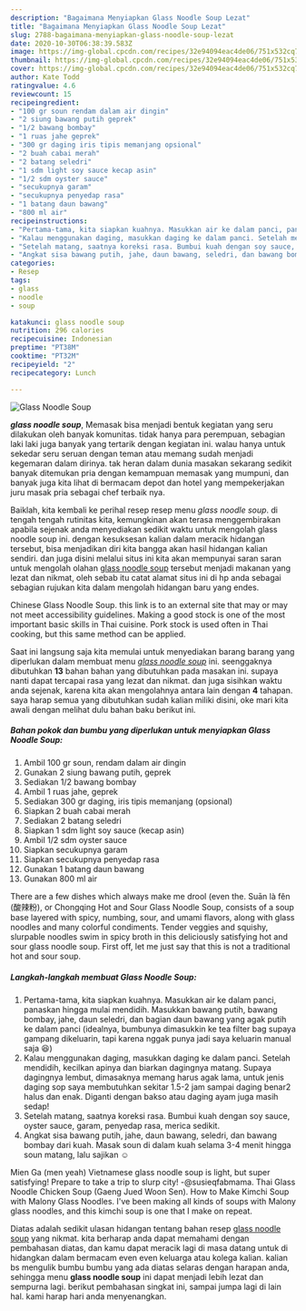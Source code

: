 ```yaml
---
description: "Bagaimana Menyiapkan Glass Noodle Soup Lezat"
title: "Bagaimana Menyiapkan Glass Noodle Soup Lezat"
slug: 2788-bagaimana-menyiapkan-glass-noodle-soup-lezat
date: 2020-10-30T06:38:39.583Z
image: https://img-global.cpcdn.com/recipes/32e94094eac4de06/751x532cq70/glass-noodle-soup-foto-resep-utama.jpg
thumbnail: https://img-global.cpcdn.com/recipes/32e94094eac4de06/751x532cq70/glass-noodle-soup-foto-resep-utama.jpg
cover: https://img-global.cpcdn.com/recipes/32e94094eac4de06/751x532cq70/glass-noodle-soup-foto-resep-utama.jpg
author: Kate Todd
ratingvalue: 4.6
reviewcount: 15
recipeingredient:
- "100 gr soun rendam dalam air dingin"
- "2 siung bawang putih geprek"
- "1/2 bawang bombay"
- "1 ruas jahe geprek"
- "300 gr daging iris tipis memanjang opsional"
- "2 buah cabai merah"
- "2 batang seledri"
- "1 sdm light soy sauce kecap asin"
- "1/2 sdm oyster sauce"
- "secukupnya garam"
- "secukupnya penyedap rasa"
- "1 batang daun bawang"
- "800 ml air"
recipeinstructions:
- "Pertama-tama, kita siapkan kuahnya. Masukkan air ke dalam panci, panaskan hingga mulai mendidih. Masukkan bawang putih, bawang bombay, jahe, daun seledri, dan bagian daun bawang yang agak putih ke dalam panci (idealnya, bumbunya dimasukkin ke tea filter bag supaya gampang dikeluarin, tapi karena nggak punya jadi saya keluarin manual saja 😆)"
- "Kalau menggunakan daging, masukkan daging ke dalam panci. Setelah mendidih, kecilkan apinya dan biarkan dagingnya matang. Supaya dagingnya lembut, dimasaknya memang harus agak lama, untuk jenis daging sop saya membutuhkan sekitar 1.5-2 jam sampai daging benar2 halus dan enak. Diganti dengan bakso atau daging ayam juga masih sedap!"
- "Setelah matang, saatnya koreksi rasa. Bumbui kuah dengan soy sauce, oyster sauce, garam, penyedap rasa, merica sedikit."
- "Angkat sisa bawang putih, jahe, daun bawang, seledri, dan bawang bombay dari kuah. Masak soun di dalam kuah selama 3-4 menit hingga soun matang, lalu sajikan ☺️"
categories:
- Resep
tags:
- glass
- noodle
- soup

katakunci: glass noodle soup 
nutrition: 296 calories
recipecuisine: Indonesian
preptime: "PT38M"
cooktime: "PT32M"
recipeyield: "2"
recipecategory: Lunch

---
```



![Glass Noodle Soup](https://img-global.cpcdn.com/recipes/32e94094eac4de06/751x532cq70/glass-noodle-soup-foto-resep-utama.jpg)

<b><i>glass noodle soup</i></b>, Memasak bisa menjadi bentuk kegiatan yang seru dilakukan oleh banyak komunitas. tidak hanya para perempuan, sebagian laki laki juga banyak yang tertarik dengan kegiatan ini. walau hanya untuk sekedar seru seruan dengan teman atau memang sudah menjadi kegemaran dalam dirinya. tak heran dalam dunia masakan sekarang sedikit banyak ditemukan pria dengan kemampuan memasak yang mumpuni, dan banyak juga kita lihat di bermacam depot dan hotel yang mempekerjakan juru masak pria sebagai chef terbaik nya.

Baiklah, kita kembali ke perihal resep resep menu <i>glass noodle soup</i>. di tengah tengah rutinitas kita, kemungkinan akan terasa menggembirakan apabila sejenak anda menyediakan sedikit waktu untuk mengolah glass noodle soup ini. dengan kesuksesan kalian dalam meracik hidangan tersebut, bisa menjadikan diri kita bangga akan hasil hidangan kalian sendiri. dan juga disini melalui situs ini kita akan mempunyai saran saran untuk mengolah olahan <u>glass noodle soup</u> tersebut menjadi makanan yang lezat dan nikmat, oleh sebab itu catat alamat situs ini di hp anda sebagai sebagian rujukan kita dalam mengolah hidangan baru yang endes.

Chinese Glass Noodle Soup. this link is to an external site that may or may not meet accessibility guidelines. Making a good stock is one of the most important basic skills in Thai cuisine. Pork stock is used often in Thai cooking, but this same method can be applied.


Saat ini langsung saja kita memulai untuk menyediakan barang barang yang diperlukan dalam membuat menu <u><i>glass noodle soup</i></u> ini. seenggaknya dibutuhkan <b>13</b> bahan bahan yang dibutuhkan pada masakan ini. supaya nanti dapat tercapai rasa yang lezat dan nikmat. dan juga sisihkan waktu anda sejenak, karena kita akan mengolahnya antara lain dengan <b>4</b> tahapan. saya harap semua yang dibutuhkan sudah kalian miliki disini, oke mari kita awali dengan melihat dulu bahan baku berikut ini.

<!--inarticleads1-->

##### Bahan pokok dan bumbu yang diperlukan untuk menyiapkan Glass Noodle Soup:

1. Ambil 100 gr soun, rendam dalam air dingin
1. Gunakan 2 siung bawang putih, geprek
1. Sediakan 1/2 bawang bombay
1. Ambil 1 ruas jahe, geprek
1. Sediakan 300 gr daging, iris tipis memanjang (opsional)
1. Siapkan 2 buah cabai merah
1. Sediakan 2 batang seledri
1. Siapkan 1 sdm light soy sauce (kecap asin)
1. Ambil 1/2 sdm oyster sauce
1. Siapkan secukupnya garam
1. Siapkan secukupnya penyedap rasa
1. Gunakan 1 batang daun bawang
1. Gunakan 800 ml air


There are a few dishes which always make me drool (even the. Suān là fěn (酸辣粉), or Chongqing Hot and Sour Glass Noodle Soup, consists of a soup base layered with spicy, numbing, sour, and umami flavors, along with glass noodles and many colorful condiments. Tender veggies and squishy, slurpable noodles swim in spicy broth in this deliciously satisfying hot and sour glass noodle soup. First off, let me just say that this is not a traditional hot and sour soup. 

<!--inarticleads2-->

##### Langkah-langkah membuat Glass Noodle Soup:

1. Pertama-tama, kita siapkan kuahnya. Masukkan air ke dalam panci, panaskan hingga mulai mendidih. Masukkan bawang putih, bawang bombay, jahe, daun seledri, dan bagian daun bawang yang agak putih ke dalam panci (idealnya, bumbunya dimasukkin ke tea filter bag supaya gampang dikeluarin, tapi karena nggak punya jadi saya keluarin manual saja 😆)
1. Kalau menggunakan daging, masukkan daging ke dalam panci. Setelah mendidih, kecilkan apinya dan biarkan dagingnya matang. Supaya dagingnya lembut, dimasaknya memang harus agak lama, untuk jenis daging sop saya membutuhkan sekitar 1.5-2 jam sampai daging benar2 halus dan enak. Diganti dengan bakso atau daging ayam juga masih sedap!
1. Setelah matang, saatnya koreksi rasa. Bumbui kuah dengan soy sauce, oyster sauce, garam, penyedap rasa, merica sedikit.
1. Angkat sisa bawang putih, jahe, daun bawang, seledri, dan bawang bombay dari kuah. Masak soun di dalam kuah selama 3-4 menit hingga soun matang, lalu sajikan ☺️


Mien Ga (men yeah) Vietnamese glass noodle soup is light, but super satisfying! Prepare to take a trip to slurp city! -@susieqfabmama. Thai Glass Noodle Chicken Soup (Gaeng Jued Woon Sen). How to Make Kimchi Soup with Malony Glass Noodles. I&#39;ve been making all kinds of soups with Malony glass noodles, and this kimchi soup is one that I make on repeat. 

Diatas adalah sedikit ulasan hidangan tentang bahan resep <u>glass noodle soup</u> yang nikmat. kita berharap anda dapat memahami dengan pembahasan diatas, dan kamu dapat meracik lagi di masa datang untuk di hidangkan dalam bermacam even even keluarga atau kolega kalian. kalian bs mengulik bumbu bumbu yang ada diatas selaras dengan harapan anda, sehingga menu <b>glass noodle soup</b> ini dapat menjadi lebih lezat dan sempurna lagi. berikut pembahasan singkat ini, sampai jumpa lagi di lain hal. kami harap hari anda menyenangkan.
